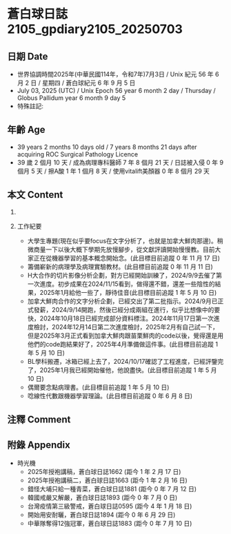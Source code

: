 [_metadata_:encoding]: - "utf-8"
[_metadata_:language]: - "zh-Hant-TW"
[_metadata_:fileformat]: - "markdown"
[_metadata_:MIME_type]: - "text/plain"
[_metadata_:markdown_version]: - "commonmark version 0.30"
[_metadata_:markdown_spec]: - "https://spec.commonmark.org/0.30/"

# 蒼白球日誌2105_gpdiary2105_20250703 #

## 日期 Date ##

* 世界協調時間2025年(中華民國114年，令和7年)7月3日 / Unix 紀元 56 年 6 月 2 日 / 星期四 / 蒼白球紀元 6 年 9 月 5 日
* July 03, 2025 (UTC) / Unix Epoch 56 year 6 month 2 day / Thursday / Globus Pallidum year 6 month 9 day 5
* 特殊註記:

## 年齡 Age ##

* 39 years 2 months 10 days old / 7 years 8 months 21 days after acquiring ROC Surgical Pathology Licence
* 39 歲 2 個月 10 天 / 成為病理專科醫師 7 年 8 個月 21 天 / 日誌被入侵 0 年 9 個月 5 天 / 擦A酸 1 年 1 個月 8 天 / 使用vitalift美顏器 0 年 8 個月 29 天

## 本文 Content ##

1. 

2. 工作紀要

    - 大學生專題(現在似乎要focus在文字分析了，也就是加拿大鮮肉那邊)。稍微商量一下以後大概下學期先放慢腳步，從文獻評讀開始慢慢教。目前大家正在從機器學習的基本概念開始念。(此目標目前追蹤 0 年 11 月 17 日)
    - 籌備嶄新的病理學及病理實驗教材。(此目標目前追蹤 0 年 11 月 11 日)
    - H大合作的切片影像分析企劃，對方已經開始訓練了，2024/9/9去催了第一次進度。初步成果在2024/11/15看到，做得還不錯，還差一些陰性的結果，2025年1月給他一些了，靜待佳音(此目標目前追蹤 1 年 5 月 10 日)
    - 加拿大鮮肉合作的文字分析企劃，已經交出了第二批指示。2024/9月已正式發薪，2024/9/14開跑，然後已經分成兩組在進行，似乎比想像中的要快，2024年10月18日已經完成部分資料標注。2024年11月17日第一次進度檢討，2024年12月14日第二次進度檢討，2025年2月有自己試一下，但是2025年3月正式看到加拿大鮮肉跟苗栗鮮肉的code以後，覺得還是用他們的code跑結果好了，2025年4月準備做這件事。(此目標目前追蹤 1 年 5 月 10 日)
    - BL學科搬遷，冰箱已經上去了，2024/10/17確認了工程進度，已經評鑒完了，2025年1月我已經開始催他，他說盡快。(此目標目前追蹤 1 年 5 月 10 日)
    - 偶爾要念點病理書。(此目標目前追蹤 1 年 5 月 10 日)
    - 唸線性代數跟機器學習理論。(此目標目前追蹤 0 年 6 月 8 日)

## 注釋 Comment ##


## 附錄 Appendix ##

* 時光機
    - 2025年授袍講稿，蒼白球日誌1662 (距今 1 年 2 月 17 日)
    - 2025年授袍講稿二，蒼白球日誌1663 (距今 1 年 2 月 16 日)
    - 錯怪大埔只給一種青菜，蒼白球日誌1881 (距今 0 年 7 月 12 日)
    - 韓國戒嚴又解嚴，蒼白球日誌1893 (距今 0 年 7 月 0 日)
    - 台灣疫情第三級警戒，蒼白球日誌0595 (距今 4 年 1 月 18 日)
    - 開始用安耐曬，蒼白球日誌1894 (距今 0 年 6 月 29 日)
    - 中華隊奪得12強冠軍，蒼白球日誌1883 (距今 0 年 7 月 10 日)
